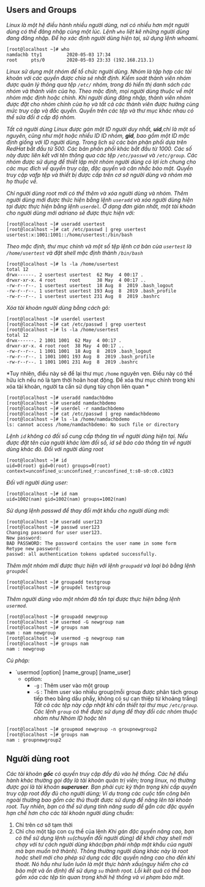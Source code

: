 ## Users and Groups
*Linux là một hệ điều hành nhiều người dùng, nơi có nhiều hơn một người dùng có thể đăng nhập cùng một lúc. Lệnh `who` liệt kê những người dùng đang đăng nhập. Để họ xác định người dùng hiện tại, sử dụng lệnh whoami.*
```
[root@localhost ~]# who
namdachb tty1         2020-05-03 17:34
root     pts/0        2020-05-03 23:33 (192.168.213.1)
```
*Linux sử dụng một nhóm để tổ chức người dùng. Nhóm là tập hợp các tài khoản với các quyền được chia sẻ nhất định. Kiểm soát thành viên nhóm được quản lý thông qua tệp `/etc/` nhóm, trong đó hiển thị danh sách các nhóm và thành viên của họ. Theo mặc định, mọi người dùng thuộc về một nhóm mặc định hoặc chính. Khi người dùng đăng nhập, thành viên nhóm được đặt cho nhóm chính của họ và tất cả các thành viên được hưởng cùng mức truy cập và đắc quyền. Quyền trên các tệp và thư mục khác nhau có thể sửa đổi ở cấp độ nhóm.*

*Tất cả người dùng Linux được gán một ID người duy nhất, **uid**,chỉ là một số nguyên, cũng như một hoặc nhiều ID ID nhóm, **gid**, bao gồm một ID mặc định giống với ID người dùng. Trong lịch sử các bản phân phối dựa trên RedHat bắt đầu từ 500. Các bản phân phối khác bắt đầu từ 1000. Các số này được liên kết với tên thông qua các tệp `/etc/passwd` và `/etc/group`. Các nhóm được sử dụng để thiết lập một nhóm người dùng có lợi ích chung cho các mục đích về quyền truy cập, đặc quyền và cân nhắc bảo mật. Quyền truy cập vafp tệp và thiết bị được cấp trên cơ sở người dùng và nhóm mà họ thuộc về.*

*Chỉ người dùng root mới có thể thêm và xóa người dùng và nhóm. Thêm người dùng mới được thức hiện bằng lệnh `useradd` và xóa người dùng hiện tại được thực hiện bằng lệnh `userdel`. Ở dạng đơn giản nhất, một tài khoản cho người dùng mới adriano sẽ được thực hiện với:*
```
[root@localhost ~]# useradd usertest
[root@localhost ~]# cat /etc/passwd | grep usertest
usertest:x:1001:1001::/home/usertest:/bin/bash
```
*Theo mặc định, thư mục chính và một số tệp lệnh cơ bản của `usertest` là `/home/usertest` và đặt shell mặc định thành `/bin/bash`*
```
[root@localhost ~]# ls -la /home/usertest
total 12
drwx------. 2 usertest usertest  62 May  4 00:17 .
drwxr-xr-x. 4 root     root      38 May  4 00:17 ..
-rw-r--r--. 1 usertest usertest  18 Aug  8  2019 .bash_logout
-rw-r--r--. 1 usertest usertest 193 Aug  8  2019 .bash_profile
-rw-r--r--. 1 usertest usertest 231 Aug  8  2019 .bashrc
```
*Xóa tài khoản người dùng bằng cách gõ:*
```
[root@localhost ~]# userdel usertest
[root@localhost ~]# cat /etc/passwd | grep usertest
[root@localhost ~]# ls -la /home/usertest
total 12
drwx------. 2 1001 1001  62 May  4 00:17 .
drwxr-xr-x. 4 root root  38 May  4 00:17 ..
-rw-r--r--. 1 1001 1001  18 Aug  8  2019 .bash_logout
-rw-r--r--. 1 1001 1001 193 Aug  8  2019 .bash_profile
-rw-r--r--. 1 1001 1001 231 Aug  8  2019 .bashrc
```
*Tuy nhiên, điều này sẽ để lại thư mục `/home` nguyên vẹn. Điều này có thể hữu ích nếu nó là tạm thời hoãn hoạt động. Để xóa thư mục chính trong khi xóa tài khoản, người ta cần sử dụng tùy chọn liên quan *
```
[root@localhost ~]# useradd namdachbdmo
[root@localhost ~]# useradd namdachbdemo
[root@localhost ~]# userdel -r namdachbdemo
[root@localhost ~]# cat /etc/passwd | grep namdachbdeomo
[root@localhost ~]# ls -la /home/namdachbdemo
ls: cannot access /home/namdachbdemo: No such file or directory
```
*Lệnh `id` không có đối số cung cấp thông tin về người dùng hiện tại. Nếu được đặt tên của người khác làm đối số, id sẽ báo cáo thông tin về người dùng khác đó. Đối với người dùng root*
```
[root@localhost ~]# id
uid=0(root) gid=0(root) groups=0(root) context=unconfined_u:unconfined_r:unconfined_t:s0-s0:c0.c1023
```
*Đối với người dùng user:*
```
[root@localhost ~]# id nam
uid=1002(nam) gid=1002(nam) groups=1002(nam)
```
*Sử dụng lệnh passwd để thay đổi mật khẩu cho người dùng mới:*
```
[root@localhost ~]# useradd user123
[root@localhost ~]# passwd user123
Changing password for user user123.
New password:
BAD PASSWORD: The password contains the user name in some form
Retype new password:
passwd: all authentication tokens updated successfully.
```
*Thêm một nhóm mới được thực hiện với lệnh `groupadd` và loại bỏ bằng lệnh `groupdel`*
```
[root@localhost ~]# groupadd testgroup
[root@localhost ~]# groupdel testgroup
```
*Thêm người dùng vào một nhóm đã tồn tại được thực hiện bằng lệnh `usermod`.*
```
[root@localhost ~]# groupadd newgroup
[root@localhost ~]# usermod -G newgroup nam
[root@localhost ~]# groups nam
nam : nam newgroup
[root@localhost ~]# usermod -g newgroup nam
[root@localhost ~]# groups nam
nam : newgroup
```
*Cú pháp:*
* `usermod [option] [name_group] [name_user]
  * option:
    * `-g` : Thêm user vào một group
    * `-G` : Thêm user vào nhiều group(mỗi group được phân tách group tiếp theo bằng dấu phẩy, không có sự can thiệp từ khoảng trắng)
*Tất cả các tệp này cập nhật khi cần thiết tại thư mục `/etc/group`. Các lệnh `group` có thể được sử dụng để thay đổi các nhóm thuộc nhóm như Nhóm ID hoặc tên*
```
[root@localhost ~]# groupmod newgroup -n groupnewgroup2
[root@localhost ~]# groups nam
nam : groupnewgroup2
```
## Người dùng root
*Các tài khoản **gốc** có quyền truy cập đầy đủ vào hệ thống. Các hệ điều hành khác thường gọi đây là tài khoản quản trị viên; trong linux, nó thường được gọi là tài khoản **superuser**. Bạn phải cực kỳ thận trọng khi cấp quyền truy cập root đầy đủ cho người dùng; Ví dụ trong các cuộc tấn công bên ngoài thường bao gồm các thủ thuật được sử dụng để nâng lên tài khoản root. Tuy nhiên, bạn có thể sử dụng tính năng sudo để gắn các đặc quyền hạn chế hơn cho các tài khoản người dùng chuẩn:*
1. Chỉ trên cơ sở tạm thời 
2. Chỉ cho một tập con cụ thể của lệnh 
*Khi gán đặc quyền nâng cao, bạn có thể sử dụng lệnh `su`(chuyển đổi người dùng) để khởi chạy shell mới chạy với tư cách người dùng khác(bạn phải nhập mật khẩu của người mà bạn muốn trở thành). Thông thường người dùng khác này là root hoặc shell mới cho phép sử dụng các đặc quyền nâng cao cho đến khi thoát. Nó hầu như luôn luôn là một thực hành xấu(nguy hiểm cho cả bảo mật và ổn định) để sử dụng `su` thành root. Lỗi kết quả có thể bao gồm xóa các tệp tin quan trọng khởi hệ thống và vi phạm bảo mật.*
